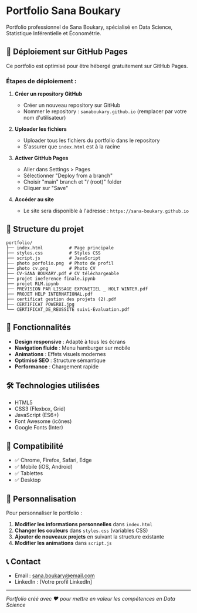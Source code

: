 # Portfolio Sana Boukary

Portfolio professionnel de Sana Boukary, spécialisé en Data Science, Statistique Inférentielle et Économétrie.

## 🚀 Déploiement sur GitHub Pages

Ce portfolio est optimisé pour être hébergé gratuitement sur GitHub Pages.

### Étapes de déploiement :

1. **Créer un repository GitHub**
   - Créer un nouveau repository sur GitHub
   - Nommer le repository : `sanaboukary.github.io` (remplacer par votre nom d'utilisateur)

2. **Uploader les fichiers**
   - Uploader tous les fichiers du portfolio dans le repository
   - S'assurer que `index.html` est à la racine

3. **Activer GitHub Pages**
   - Aller dans Settings > Pages
   - Sélectionner "Deploy from a branch"
   - Choisir "main" branch et "/ (root)" folder
   - Cliquer sur "Save"

4. **Accéder au site**
   - Le site sera disponible à l'adresse : `https://sana-boukary.github.io`

## 📁 Structure du projet

```
portfolio/
├── index.html          # Page principale
├── styles.css          # Styles CSS
├── script.js           # JavaScript
├── photo porfolio.png  # Photo de profil
├── photo cv.png        # Photo CV
├── CV-SANA BOUKARY.pdf # CV téléchargeable
├── projet ineference finale.ipynb
├── projet RLM.ipynb
├── PREVISION PAR LISSAGE EXPONETIEL _ HOLT WINTER.pdf
├── PROJET HELP INTERNATIONAL.pdf
├── certificat gestion des projets (2).pdf
├── CERTIFICAT POWERBI.jpg
└── CERTIFICAT_DE_REUSSITE suivi-Evaluation.pdf
```

## 🎨 Fonctionnalités

- **Design responsive** : Adapté à tous les écrans
- **Navigation fluide** : Menu hamburger sur mobile
- **Animations** : Effets visuels modernes
- **Optimisé SEO** : Structure sémantique
- **Performance** : Chargement rapide

## 🛠️ Technologies utilisées

- HTML5
- CSS3 (Flexbox, Grid)
- JavaScript (ES6+)
- Font Awesome (icônes)
- Google Fonts (Inter)

## 📱 Compatibilité

- ✅ Chrome, Firefox, Safari, Edge
- ✅ Mobile (iOS, Android)
- ✅ Tablettes
- ✅ Desktop

## 🔧 Personnalisation

Pour personnaliser le portfolio :

1. **Modifier les informations personnelles** dans `index.html`
2. **Changer les couleurs** dans `styles.css` (variables CSS)
3. **Ajouter de nouveaux projets** en suivant la structure existante
4. **Modifier les animations** dans `script.js`

## 📞 Contact

- Email : sana.boukary@email.com
- LinkedIn : [Votre profil LinkedIn]

---

*Portfolio créé avec ❤️ pour mettre en valeur les compétences en Data Science*

